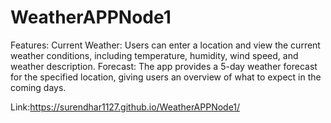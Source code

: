 # WeatherAPPNode1
Features:      Current Weather: Users can enter a location and view the current weather conditions, including temperature, humidity, wind speed, and weather description.     Forecast: The app provides a 5-day weather forecast for the specified location, giving users an overview of what to expect in the coming days.

Link:https://surendhar1127.github.io/WeatherAPPNode1/
